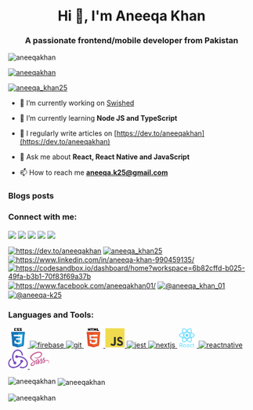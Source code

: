 <h1 align="center">Hi 👋, I'm Aneeqa Khan</h1>
<h3 align="center">A passionate frontend/mobile developer from Pakistan</h3>

<p align="left"> <img src="https://komarev.com/ghpvc/?username=aneeqakhan&label=Profile%20views&color=0e75b6&style=flat" alt="aneeqakhan" /> </p>

<p align="left"> <a href="https://github.com/ryo-ma/github-profile-trophy"><img src="https://github-profile-trophy.vercel.app/?username=aneeqakhan" alt="aneeqakhan" /></a> </p>

<p align="left"> <a href="https://twitter.com/aneeqa_khan25" target="blank"><img src="https://img.shields.io/twitter/follow/aneeqa_khan25?logo=twitter&style=for-the-badge" alt="aneeqa_khan25" /></a> </p>

- 🔭 I’m currently working on [Swished](https://play.google.com/store/apps/details?id=co.uk.swished)

- 🌱 I’m currently learning **Node JS and TypeScript**

- 📝 I regularly write articles on [https://dev.to/aneeqakhan](https://dev.to/aneeqakhan)

- 💬 Ask me about **React, React Native and JavaScript**

- 📫 How to reach me **aneeqa.k25@gmail.com**

### Blogs posts
<!-- BLOG-POST-LIST:START -->
<!-- BLOG-POST-LIST:END -->

<h3 align="left">Connect with me:</h3>
<a href = 'https://www.linkedin.com/in/https://www.linkedin.com/in/aneeqa-khan-990459135/'> <img width = '32px' align= 'center' src="https://raw.githubusercontent.com/rahulbanerjee26/githubAboutMeGenerator/main/icons/linked-in-alt.svg"/></a> 
<a href = 'https://www.twitter.com/https://twitter.com/Aneeqa_Khan25'> <img width = '32px' align= 'center' src="https://raw.githubusercontent.com/rahulbanerjee26/githubAboutMeGenerator/main/icons/twitter.svg"/></a> 
<a href = 'https://medium.com/@aneeqa-k25'> <img width = '32px' align= 'center' src="https://raw.githubusercontent.com/rahulbanerjee26/githubAboutMeGenerator/main/icons/medium.svg"/></a> 
<a href = 'https://www.github.com/AneeqaKhan'> <img width = '32px' align= 'center' src="https://raw.githubusercontent.com/rahulbanerjee26/githubAboutMeGenerator/main/icons/github.svg"/></a>
<a href = 'https://dev.to/https://dev.to/aneeqakhan'> <img width = '32px' align= 'center' src="https://raw.githubusercontent.com/rahuldkjain/github-profile-readme-generator/master/src/images/icons/Social/devto.svg"/></a> 


<a href="https://dev.to/https://dev.to/aneeqakhan" target="blank"><img align="center" src="https://raw.githubusercontent.com/rahuldkjain/github-profile-readme-generator/master/src/images/icons/Social/devto.svg" alt="https://dev.to/aneeqakhan" height="30" width="40" /></a>
<a href="https://twitter.com/aneeqa_khan25" target="blank"><img align="center" src="https://raw.githubusercontent.com/rahuldkjain/github-profile-readme-generator/master/src/images/icons/Social/twitter.svg" alt="aneeqa_khan25" height="30" width="40" /></a>
<a href="https://linkedin.com/in/https://www.linkedin.com/in/aneeqa-khan-990459135/" target="blank"><img align="center" src="https://raw.githubusercontent.com/rahuldkjain/github-profile-readme-generator/master/src/images/icons/Social/linked-in-alt.svg" alt="https://www.linkedin.com/in/aneeqa-khan-990459135/" height="30" width="40" /></a>
<a href="https://codesandbox.com/https://codesandbox.io/dashboard/home?workspace=6b82cffd-b025-49fa-b3b1-70f83f69a37b" target="blank"><img align="center" src="https://raw.githubusercontent.com/rahuldkjain/github-profile-readme-generator/master/src/images/icons/Social/codesandbox.svg" alt="https://codesandbox.io/dashboard/home?workspace=6b82cffd-b025-49fa-b3b1-70f83f69a37b" height="30" width="40" /></a>
<a href="https://fb.com/https://www.facebook.com/aneeqakhan01/" target="blank"><img align="center" src="https://raw.githubusercontent.com/rahuldkjain/github-profile-readme-generator/master/src/images/icons/Social/facebook.svg" alt="https://www.facebook.com/aneeqakhan01/" height="30" width="40" /></a>
<a href="https://instagram.com/@aneeqa_khan_01" target="blank"><img align="center" src="https://raw.githubusercontent.com/rahuldkjain/github-profile-readme-generator/master/src/images/icons/Social/instagram.svg" alt="@aneeqa_khan_01" height="30" width="40" /></a>
<a href="https://medium.com/@aneeqa-k25" target="blank"><img align="center" src="https://raw.githubusercontent.com/rahuldkjain/github-profile-readme-generator/master/src/images/icons/Social/medium.svg" alt="@aneeqa-k25" height="30" width="40" /></a>

<h3 align="left">Languages and Tools:</h3>
<p align="left"> <a href="https://www.w3schools.com/css/" target="_blank" rel="noreferrer"> <img src="https://raw.githubusercontent.com/devicons/devicon/master/icons/css3/css3-original-wordmark.svg" alt="css3" width="40" height="40"/> </a> <a href="https://firebase.google.com/" target="_blank" rel="noreferrer"> <img src="https://www.vectorlogo.zone/logos/firebase/firebase-icon.svg" alt="firebase" width="40" height="40"/> </a> <a href="https://git-scm.com/" target="_blank" rel="noreferrer"> <img src="https://www.vectorlogo.zone/logos/git-scm/git-scm-icon.svg" alt="git" width="40" height="40"/> </a> <a href="https://www.w3.org/html/" target="_blank" rel="noreferrer"> <img src="https://raw.githubusercontent.com/devicons/devicon/master/icons/html5/html5-original-wordmark.svg" alt="html5" width="40" height="40"/> </a> <a href="https://developer.mozilla.org/en-US/docs/Web/JavaScript" target="_blank" rel="noreferrer"> <img src="https://raw.githubusercontent.com/devicons/devicon/master/icons/javascript/javascript-original.svg" alt="javascript" width="40" height="40"/> </a> <a href="https://jestjs.io" target="_blank" rel="noreferrer"> <img src="https://www.vectorlogo.zone/logos/jestjsio/jestjsio-icon.svg" alt="jest" width="40" height="40"/> </a> <a href="https://nextjs.org/" target="_blank" rel="noreferrer"> <img src="https://cdn.worldvectorlogo.com/logos/nextjs-2.svg" alt="nextjs" width="40" height="40"/> </a> <a href="https://reactjs.org/" target="_blank" rel="noreferrer"> <img src="https://raw.githubusercontent.com/devicons/devicon/master/icons/react/react-original-wordmark.svg" alt="react" width="40" height="40"/> </a> <a href="https://reactnative.dev/" target="_blank" rel="noreferrer"> <img src="https://reactnative.dev/img/header_logo.svg" alt="reactnative" width="40" height="40"/> </a> <a href="https://redux.js.org" target="_blank" rel="noreferrer"> <img src="https://raw.githubusercontent.com/devicons/devicon/master/icons/redux/redux-original.svg" alt="redux" width="40" height="40"/> </a> <a href="https://sass-lang.com" target="_blank" rel="noreferrer"> <img src="https://raw.githubusercontent.com/devicons/devicon/master/icons/sass/sass-original.svg" alt="sass" width="40" height="40"/> </a> </p>

<p><img align="left" src="https://github-readme-stats.vercel.app/api/top-langs?username=aneeqakhan&show_icons=true&locale=en&layout=compact" alt="aneeqakhan" /></p>

<p>&nbsp;<img align="center" src="https://github-readme-stats.vercel.app/api?username=aneeqakhan&show_icons=true&locale=en" alt="aneeqakhan" /></p>

<p><img align="center" src="https://github-readme-streak-stats.herokuapp.com/?user=aneeqakhan&" alt="aneeqakhan" /></p>
